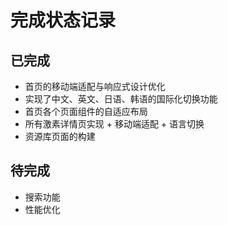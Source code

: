 # 完成状态记录

## 已完成

- 首页的移动端适配与响应式设计优化
- 实现了中文、英文、日语、韩语的国际化切换功能
- 首页各个页面组件的自适应布局
- 所有激素详情页实现 + 移动端适配 + 语言切换
- 资源库页面的构建

## 待完成

- 搜索功能
- 性能优化